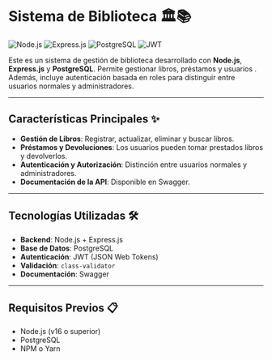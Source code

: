 # Sistema de Biblioteca 🏛️📚

![Node.js](https://img.shields.io/badge/Node.js-14.x-green)
![Express.js](https://img.shields.io/badge/Express.js-4.x-blue)
![PostgreSQL](https://img.shields.io/badge/PostgreSQL-13.x-orange)
![JWT](https://img.shields.io/badge/JWT-Authentication-yellow)

Este es un sistema de gestión de biblioteca desarrollado con **Node.js**, **Express.js** y **PostgreSQL**. Permite gestionar libros, préstamos y usuarios . Además, incluye autenticación basada en roles para distinguir entre usuarios normales y administradores.

---

## Características Principales ✨

- **Gestión de Libros**: Registrar, actualizar, eliminar y buscar libros.
- **Préstamos y Devoluciones**: Los usuarios pueden tomar prestados libros y devolverlos.
- **Autenticación y Autorización**: Distinción entre usuarios normales y administradores.
- **Documentación de la API**: Disponible en Swagger.

---

## Tecnologías Utilizadas 🛠️

- **Backend**: Node.js + Express.js
- **Base de Datos**: PostgreSQL
- **Autenticación**: JWT (JSON Web Tokens)
- **Validación**: `class-validator`
- **Documentación**: Swagger

---

## Requisitos Previos 📋

- Node.js (v16 o superior)
- PostgreSQL
- NPM o Yarn
